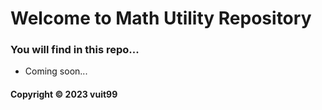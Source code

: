 # Welcome to Math Utility Repository
### You will find in this repo...

* Coming soon...
#### Copyright &#169; 2023 vuit99